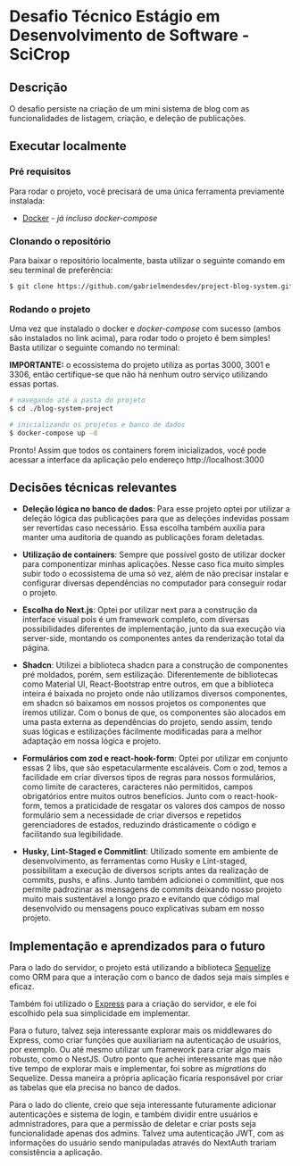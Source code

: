 # Desafio Técnico Estágio em Desenvolvimento de Software - SciCrop


## Descrição

O desafio persiste na criação de um mini sistema de blog com as funcionalidades de listagem, criação, e deleção de publicações. 

## Executar localmente

### Pré requisitos

Para rodar o projeto, você precisará de uma única ferramenta previamente instalada:

- [Docker](https://docs.docker.com/desktop/setup/install/windows-install/) - *já incluso docker-compose*

### Clonando o repositório 

Para baixar o repositório localmente, basta utilizar o seguinte comando em seu terminal de preferência:

```bash
$ git clone https://github.com/gabrielmendesdev/project-blog-system.git
```

### Rodando o projeto

<p>Uma vez que instalado o docker e <i>docker-compose</i> com sucesso (ambos são instalados no link acima), para rodar todo o projeto é bem simples! Basta utilizar o seguinte comando no terminal:</p>

<p><strong>IMPORTANTE:</strong> o ecossistema do projeto utiliza as portas 3000, 3001 e 3306, então certifique-se que não há nenhum outro serviço utilizando essas portas.</p>

```bash
# navegando até a pasta do projeto
$ cd ./blog-system-project

# inicializando os projetos e banco de dados
$ docker-compose up -d
```

Pronto! Assim que todos os containers forem inicializados, você pode acessar a interface da aplicação pelo endereço http://localhost:3000

## Decisões técnicas relevantes

- <strong>Deleção lógica no banco de dados</strong>: Para esse projeto optei por utilizar a deleção lógica das publicações para que as deleções indevidas possam ser revertidas caso necessário. Essa escolha também auxilia para manter uma auditoria de quando as publicações foram deletadas.

- <strong>Utilização de containers</strong>: Sempre que possível gosto de utilizar docker para componentizar minhas aplicações. Nesse caso fica muito simples subir todo o ecossistema de uma só vez, além de não precisar instalar e configurar diversas dependências no computador para conseguir rodar o projeto.

- <strong>Escolha do Next.js</strong>: Optei por utilizar next para a construção da interface visual pois é um framework completo, com diversas possibilidades diferentes de implementação, junto da sua execução via server-side, montando os componentes antes da renderização total da página.

- <strong>Shadcn</strong>: Utilizei a biblioteca shadcn para a construção de componentes pré moldados, porém, sem estilização. Diferentemente de bibliotecas como Material UI, React-Bootstrap entre outros, em que a biblioteca inteira é baixada no projeto onde não utilizamos diversos componentes, em shadcn só baixamos em nossos projetos os componentes que iremos utilizar. Com o bonus de que, os componentes são alocados em uma pasta externa as dependências do projeto, sendo assim, tendo suas lógicas e estilizações fácilmente modificadas para a melhor adaptação em nossa lógica e projeto.

- <strong>Formulários com zod e react-hook-form</strong>: Optei por utilizar em conjunto essas 2 libs, que são espetacularmente escaláveis. Com o zod, temos a facilidade em criar diversos tipos de regras para nossos formulários, como limite de caracteres, caracteres não permitidos, campos obrigatórios entre muitos outros benefícios. Junto com o react-hook-form, temos a praticidade de resgatar os valores dos campos de nosso formulário sem a necessidade de criar diversos e repetidos gerenciadores de estados, reduzindo drásticamente o código e facilitando sua legibilidade. 

- <strong>Husky, Lint-Staged e Commitlint</strong>: Utilizado somente em ambiente de desenvolvimento, as ferramentas como Husky e Lint-staged, possibilitam a execução de diversos scripts antes da realização de commits, pushs, e afins. Junto também adicionei o commitlint, que nos permite padrozinar as mensagens de commits deixando nosso projeto muito mais sustentável a longo prazo e evitando que código mal desenvolvido ou mensagens pouco explicativas subam em nosso projeto.


## Implementação e aprendizados para o futuro

<p>Para o lado do servidor, o projeto está utilizando a biblioteca <a href="https://sequelize.org/">Sequelize</a> como ORM para que a interação com o banco de dados seja mais simples e eficaz.</p>

<p>Também foi utilizado o <a href="https://expressjs.com/pt-br/">Express</a> para a criação do servidor, e ele foi escolhido pela sua simplicidade em implementar.</p>

<p>Para o futuro, talvez seja interessante explorar mais os middlewares do Express, como criar funções que auxiliariam na autenticação de usuários, por exemplo. Ou até mesmo utilizar um framework para criar algo mais robusto, como o NestJS. Outro ponto que achei interessante mas que não tive tempo de explorar mais e implementar, foi sobre as <i>migrations</i> do Sequelize. Dessa maneira a própria aplicação ficaria responsável por criar as tabelas que ela precisa no banco de dados.</p>

<p>Para o lado do cliente, creio que seja interessante futuramente adicionar autenticações e sistema de login, e também dividir entre usuários e admnistradores, para que a permissão de deletar e criar posts seja funcionalidade apenas dos admins. Talvez uma autenticação JWT, com as informações do usuário sendo manipuladas através do NextAuth trariam consistência a aplicação.</p>